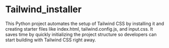 # Tailwind_installer
This Python project automates the setup of Tailwind CSS by installing it and creating starter files like index.html, tailwind.config.js, and input.css. It saves time by quickly initializing the project structure so developers can start building with Tailwind CSS right away.
